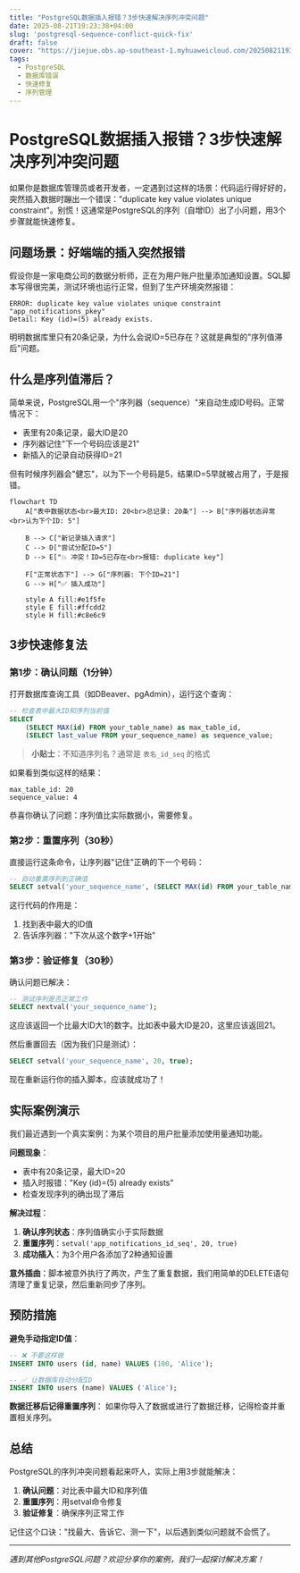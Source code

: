 ```yaml
---
title: "PostgreSQL数据插入报错？3步快速解决序列冲突问题"
date: 2025-08-21T19:23:38+04:00
slug: 'postgresql-sequence-conflict-quick-fix'
draft: false
cover: "https://jiejue.obs.ap-southeast-1.myhuaweicloud.com/20250821193804308.webp"
tags:
  - PostgreSQL
  - 数据库错误
  - 快速修复
  - 序列管理
---
```


# PostgreSQL数据插入报错？3步快速解决序列冲突问题

如果你是数据库管理员或者开发者，一定遇到过这样的场景：代码运行得好好的，突然插入数据时蹦出一个错误："duplicate key value violates unique constraint"。别慌！这通常是PostgreSQL的序列（自增ID）出了小问题，用3个步骤就能快速修复。

<!--more-->

## 问题场景：好端端的插入突然报错

假设你是一家电商公司的数据分析师，正在为用户账户批量添加通知设置。SQL脚本写得很完美，测试环境也运行正常，但到了生产环境突然报错：

```
ERROR: duplicate key value violates unique constraint "app_notifications_pkey"
Detail: Key (id)=(5) already exists.
```

明明数据库里只有20条记录，为什么会说ID=5已存在？这就是典型的"序列值滞后"问题。

## 什么是序列值滞后？

简单来说，PostgreSQL用一个"序列器（sequence）"来自动生成ID号码。正常情况下：
- 表里有20条记录，最大ID是20
- 序列器记住"下一个号码应该是21"
- 新插入的记录自动获得ID=21

但有时候序列器会"健忘"，以为下一个号码是5，结果ID=5早就被占用了，于是报错。

```mermaid
flowchart TD
    A["表中数据状态<br>最大ID: 20<br>总记录: 20条"] --> B["序列器状态异常<br>认为下个ID: 5"]
    
    B --> C["新记录插入请求"]
    C --> D["尝试分配ID=5"]
    D --> E["💥 冲突！ID=5已存在<br>报错: duplicate key"]
    
    F["正常状态下"] --> G["序列器: 下个ID=21"]
    G --> H["✅ 插入成功"]
    
    style A fill:#e1f5fe
    style E fill:#ffcdd2
    style H fill:#c8e6c9
```

## 3步快速修复法

### 第1步：确认问题（1分钟）

打开数据库查询工具（如DBeaver、pgAdmin），运行这个查询：

```sql
-- 检查表中最大ID和序列当前值
SELECT 
    (SELECT MAX(id) FROM your_table_name) as max_table_id,
    (SELECT last_value FROM your_sequence_name) as sequence_value;
```

> **小贴士**：不知道序列名？通常是 `表名_id_seq` 的格式

如果看到类似这样的结果：
```
max_table_id: 20
sequence_value: 4
```

恭喜你确认了问题：序列值比实际数据小，需要修复。

### 第2步：重置序列（30秒）

直接运行这条命令，让序列器"记住"正确的下一个号码：

```sql
-- 自动重置序列到正确值
SELECT setval('your_sequence_name', (SELECT MAX(id) FROM your_table_name));
```

这行代码的作用是：
1. 找到表中最大的ID值
2. 告诉序列器："下次从这个数字+1开始"

### 第3步：验证修复（30秒）

确认问题已解决：

```sql
-- 测试序列是否正常工作
SELECT nextval('your_sequence_name');
```

这应该返回一个比最大ID大1的数字。比如表中最大ID是20，这里应该返回21。

然后重置回去（因为我们只是测试）：
```sql
SELECT setval('your_sequence_name', 20, true);
```

现在重新运行你的插入脚本，应该就成功了！

## 实际案例演示

我们最近遇到一个真实案例：为某个项目的用户批量添加使用量通知功能。

**问题现象**：
- 表中有20条记录，最大ID=20
- 插入时报错："Key (id)=(5) already exists"
- 检查发现序列的确出现了滞后

**解决过程**：
1. **确认序列状态**：序列值确实小于实际数据
2. **重置序列**：`setval('app_notifications_id_seq', 20, true)`
3. **成功插入**：为3个用户各添加了2种通知设置

**意外插曲**：脚本被意外执行了两次，产生了重复数据，我们用简单的DELETE语句清理了重复记录，然后重新同步了序列。

## 预防措施

**避免手动指定ID值**：
```sql
-- ❌ 不要这样做
INSERT INTO users (id, name) VALUES (100, 'Alice');

-- ✅ 让数据库自动分配ID
INSERT INTO users (name) VALUES ('Alice');
```

**数据迁移后记得重置序列**：
如果你导入了数据或进行了数据迁移，记得检查并重置相关序列。

## 总结

PostgreSQL的序列冲突问题看起来吓人，实际上用3步就能解决：
1. **确认问题**：对比表中最大ID和序列值
2. **重置序列**：用setval命令修复
3. **验证修复**：确保序列正常工作

记住这个口诀："找最大、告诉它、测一下"，以后遇到类似问题就不会慌了。

---

*遇到其他PostgreSQL问题？欢迎分享你的案例，我们一起探讨解决方案！*
